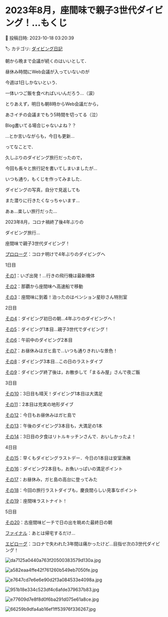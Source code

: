# 2023年8月，座間味で親子3世代ダイビング！…もくじ

📅 投稿日時: 2023-10-18 03:20:39

🏷️ カテゴリ: [ダイビング日記](ce3a7a8d424d112fce83ee85c81a0e344.md)

朝から晩まで会議が続くのはいいとして．


昼休み時間にWeb会議が入っていないのが


今週は1日しかないという．


一体いつご飯を食べればいいんだろう…（涙）





とりあえず，明日も朝8時からWeb会議だから，


あさイチの会議までもう5時間を切ってる（泣）


Blog書いてる場合じゃないよね？？





…とか言いながらも，今日も更新…





ってなことで．


久しぶりのダイビング旅行だったので，


今回も長々と旅行記を書いてしまいましたが…


いつも通り，もくじを作ってみました．





ダイビングの写真，自分で見返しても


また潜りに行きたくなっちゃいます…


あぁ…楽しい旅行だった…





2023年8月，コロナ禍終了後4年ぶりの


ダイビング旅行…


座間味で親子3世代ダイビング！





[プロローグ](effbfde9e84b6ae5b36f38ed4654ed5ca.md)：コロナ明けで4年ぶりのダイビングへ





1日目


[その1](ee31a45be1f7dd02b268b5acdbae156b9.md)：いざ出発！…行きの飛行機は最新機体


[その2](e47dca67764f5674bf599bbcf2eb1288b.md)：那覇から座間味へ高速船で移動


[その3](e6b47d5e9790e7970739ccc33b112b493.md)：座間味に到着！泊ったのはペンション星砂さん特別室





2日目


[その4](eb3817c0dae68026d9a7d493b6da42670.md)：ダイビング初日の朝…4年ぶりのダイビングへ！


[その5](e8e1c56db0ad819ac11263269dead8611.md)：ダイビング1本目…親子3世代でダイビング！


[その6](e687d12c7ff85de170f88f174e255f9c5.md)：午前中のダイビング2本目


[その7](e571810dfa54648a8bb3ed05928f31ea8.md)：お昼休みはガヒ島で…いつも通りきれいな景色！


[その8](e34602b833ebed97e5d7fee56e94ded20.md)：ダイビング3本目…この日のラストダイブ


[その9](eb5e1deaa2eddc1b288fed21a41697c6f.md)：ダイビング終了後は，お散歩して「まるみ屋」さんで夜ご飯





3日目


[その10](e24a7648b377bc9ee6c6b09be429ba9ec.md)：3日目も晴天！ダイビング1本目は大満足


[その11](eadccacdd081cf52435d9d157f88d074a.md)：2本目は充実の地形ダイブ


[その12](e1a4980db6a4197279eb2ff3c4bd627ce.md)：今日もお昼休みはガヒ島で


[その13](ecc3a37cfb1d9496a0259a6d11f49f66a.md)：午後のダイビング3本目も，大満足の1本


[その14](e218ba2805c64c9a0f5b5069ed1fb72fa.md)：3日目の夕食はリトルキッチンさんで．おいしかったよ！





4日目


[その15](e731d8a5846d3b6f05f3db152dfa9f275.md)：早くもダイビングラストデー．今日の1本目は安室漁礁


[その16](e318d7d929a95ff4f65d5e35fcbc44e9a.md)：ダイビング2本目も，お魚いっぱいの満足ポイント


[その17](ea96c4e7827cdd16184016fe0772a3860.md)：お昼休み，ガヒ島の高台に登ってみた


[その18](eff0d9a0e36af73fe2f4b077add8fcc40.md)：今回の旅行ラストダイブも，慶良間らしい見事なポイント


[その19](ec1b2e1097f989e2ebbfb6aff71b9086b.md)：座間味ラストナイト！





5日目


[その20](efe86ccc6639e4c5efe9584b455856c67.md)：古座間味ビーチで日の出を眺めた最終日の朝


[ファイナル](e7b94091113fc3cab558f418c48f20fd3.md)：あとは帰宅するだけ…





[エピローグ](e485912377091661e73cdb924abaf0e34.md)：コロナで失われた3年間は痛かったけど…目指せ次の3世代ダイビング！







![da7125a0440a763f20500383579d130a.jpg](images/da7125a0440a763f20500383579d130a.jpg)









![a582eaa4ffe42f761260b549eb7050fe.jpg](images/a582eaa4ffe42f761260b549eb7050fe.jpg)









![e7647cd7e6e6e90d2f3a084533e4098a.jpg](images/e7647cd7e6e6e90d2f3a084533e4098a.jpg)









![951b18e334c523df4c6afde379637b83.jpg](images/951b18e334c523df4c6afde379637b83.jpg)









![e77609d7e8f8d0f6ba291d075e61a8ce.jpg](images/e77609d7e8f8d0f6ba291d075e61a8ce.jpg)









![66259b9dfa4ab16ef1ff53976f336267.jpg](images/66259b9dfa4ab16ef1ff53976f336267.jpg)
